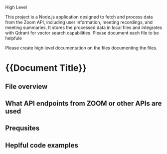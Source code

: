 High Level

This project is a Node.js application designed to fetch and process data from the Zoom API, including user information, meeting recordings, and meeting summaries. It stores the processed data in local files and integrates with Qdrant for vector search capabilities.  Please document each file to be helpfule

Please create high level documentation on the files documenting the files.

# **{{Document Title}}**


## File overview

## What API endpoints from ZOOM or other APIs are used

## Prequsites
  
## Heplful code examples